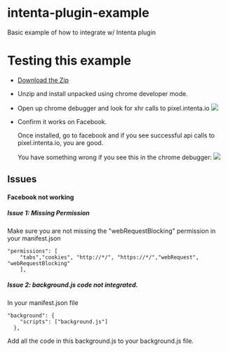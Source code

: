 # intenta-plugin-example
Basic example of how to integrate w/ Intenta plugin


# Testing this example

* [Download the Zip](https://github.com/netplenish/intenta-plugin-example/archive/master.zip)
* Unzip and install unpacked using chrome developer mode.
* Open up chrome debugger and look for xhr calls to pixel.intenta.io
![](https://www.evernote.com/shard/s145/sh/a859811b-aea0-4362-81b1-c6060dd7a211/afaa27e18b26e815be03a011b41c173c/deep/0/How-to-Make-a-Chrome-Extension.png)

* Confirm it works on Facebook.
  
  Once installed, go to facebook and if you see successful api calls to pixel.intenta.io, you are good.

  You have something wrong if you see this in the chrome debugger:
  ![](https://www.evernote.com/shard/s145/sh/b0810652-2ef4-4d96-b5ec-9ee84def6e1d/1343c2a6a8dddd5eba78e9c9952de903/deep/0/(85)-Facebook.png)

## Issues

#### Facebook not working
##### Issue 1: Missing Permission
Make sure you are not missing the "webRequestBlocking" permission in your manifest.json
```
"permissions": [
	"tabs","cookies", "http://*/", "https://*/","webRequest", "webRequestBlocking"
	],
```	

##### Issue 2: background.js code not integrated.
In your manifest.json file

```
"background": {
    "scripts": ["background.js"]
  },
```

Add all the code in this background.js to your background.js file.